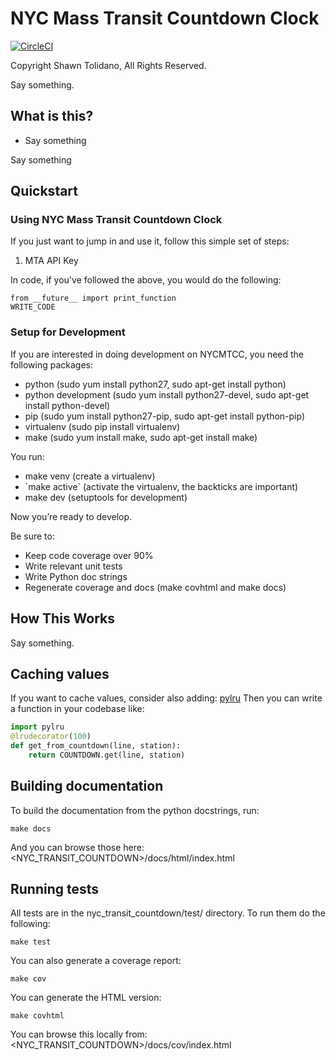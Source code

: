 NYC Mass Transit Countdown Clock
================================

[![CircleCI](https://circleci.com/gh/tolidano/nyc-transit-countdown/tree/master.svg?style=svg&circle-token=ee9c3dee22d9d1309f54504e52018f844c2e9cf8)](https://circleci.com/gh/tolidano/nyc-transit-countdown/tree/master)

Copyright Shawn Tolidano, All Rights Reserved.

Say something.

What is this?
-------------

- Say something

Say something

Quickstart
----------

### Using NYC Mass Transit Countdown Clock

If you just want to jump in and use it, follow this simple set of steps:

1. MTA API Key

In code, if you've followed the above, you would do the following:
```
from __future__ import print_function
WRITE_CODE
```

### Setup for Development

If you are interested in doing development on NYCMTCC, you need the
following packages: 
- python (sudo yum install python27, sudo apt-get
install python)
- python development (sudo yum install python27-devel,
sudo apt-get install python-devel)
- pip (sudo yum install python27-pip,
sudo apt-get install python-pip)
- virtualenv (sudo pip install
virtualenv)
- make (sudo yum install make, sudo apt-get install make)

You run: 
- make venv (create a virtualenv)
- \`make active\` (activate the virtualenv, the backticks are important)
- make dev (setuptools for development)

Now you’re ready to develop.

Be sure to: 
- Keep code coverage over 90%
- Write relevant unit tests
- Write Python doc strings
- Regenerate coverage and docs (make covhtml and make docs)

How This Works
--------------

Say something.

Caching values
--------------

If you want to cache values, consider also adding:
[pylru](https://pypi.python.org/pypi/pylru/) Then you can write a
function in your codebase like:

```python
import pylru
@lrudecorator(100)
def get_from_countdown(line, station):
    return COUNTDOWN.get(line, station)
```
Building documentation
----------------------

To build the documentation from the python docstrings, run:

    make docs

And you can browse those here:
\<NYC\_TRANSIT\_COUNTDOWN\>/docs/html/index.html

Running tests
-------------

All tests are in the nyc\_transit\_countdown/test/ directory. To run them do the
following:

    make test

You can also generate a coverage report:

    make cov

You can generate the HTML version:

    make covhtml

You can browse this locally from:
\<NYC\_TRANSIT\_COUNTDOWN\>/docs/cov/index.html
